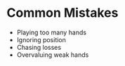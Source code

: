 # Common Mistakes

- Playing too many hands
- Ignoring position
- Chasing losses
- Overvaluing weak hands

